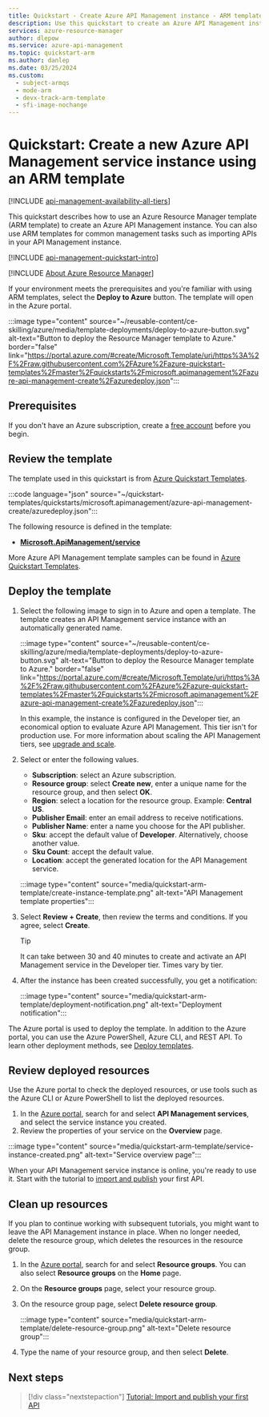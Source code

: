 ```yaml
---
title: Quickstart - Create Azure API Management instance - ARM template
description: Use this quickstart to create an Azure API Management instance in the Developer tier by using an Azure Resource Manager template (ARM template).
services: azure-resource-manager
author: dlepow
ms.service: azure-api-management
ms.topic: quickstart-arm
ms.author: danlep
ms.date: 03/25/2024
ms.custom:
  - subject-armqs
  - mode-arm
  - devx-track-arm-template
  - sfi-image-nochange
---
```


# Quickstart: Create a new Azure API Management service instance using an ARM template

[!INCLUDE [api-management-availability-all-tiers](../../includes/api-management-availability-all-tiers.md)]

This quickstart describes how to use an Azure Resource Manager template (ARM template) to create an Azure API Management instance. You can also use ARM templates for common management tasks such as importing APIs in your API Management instance.

[!INCLUDE [api-management-quickstart-intro](../../includes/api-management-quickstart-intro.md)]

[!INCLUDE [About Azure Resource Manager](~/reusable-content/ce-skilling/azure/includes/resource-manager-quickstart-introduction.md)]

If your environment meets the prerequisites and you're familiar with using ARM templates, select the **Deploy to Azure** button. The template will open in the Azure portal.

:::image type="content" source="~/reusable-content/ce-skilling/azure/media/template-deployments/deploy-to-azure-button.svg" alt-text="Button to deploy the Resource Manager template to Azure." border="false" link="https://portal.azure.com/#create/Microsoft.Template/uri/https%3A%2F%2Fraw.githubusercontent.com%2FAzure%2Fazure-quickstart-templates%2Fmaster%2Fquickstarts%2Fmicrosoft.apimanagement%2Fazure-api-management-create%2Fazuredeploy.json":::

## Prerequisites

If you don't have an Azure subscription, create a [free account](https://azure.microsoft.com/free/?WT.mc_id=A261C142F) before you begin.

## Review the template

The template used in this quickstart is from [Azure Quickstart Templates](https://azure.microsoft.com/resources/templates/azure-api-management-create/).

:::code language="json" source="~/quickstart-templates/quickstarts/microsoft.apimanagement/azure-api-management-create/azuredeploy.json":::

The following resource is defined in the template:

- **[Microsoft.ApiManagement/service](/azure/templates/microsoft.apimanagement/service)**

More Azure API Management template samples can be found in [Azure Quickstart Templates](https://azure.microsoft.com/resources/templates/?resourceType=Microsoft.Apimanagement&pageNumber=1&sort=Popular).

## Deploy the template

1. Select the following image to sign in to Azure and open a template. The template creates an API Management service instance with an automatically generated name.

    :::image type="content" source="~/reusable-content/ce-skilling/azure/media/template-deployments/deploy-to-azure-button.svg" alt-text="Button to deploy the Resource Manager template to Azure." border="false" link="https://portal.azure.com/#create/Microsoft.Template/uri/https%3A%2F%2Fraw.githubusercontent.com%2FAzure%2Fazure-quickstart-templates%2Fmaster%2Fquickstarts%2Fmicrosoft.apimanagement%2Fazure-api-management-create%2Fazuredeploy.json":::

    In this example, the instance is configured in the Developer tier, an economical option to evaluate Azure API Management. This tier isn't for production use. For more information about scaling the API Management tiers, see [upgrade and scale](upgrade-and-scale.md).

1. Select or enter the following values.
    - **Subscription**: select an Azure subscription.
    - **Resource group**: select **Create new**, enter a unique name for the resource group, and then select **OK**.
    - **Region**: select a location for the resource group. Example: **Central US**.
    - **Publisher Email**: enter an email address to receive notifications.
    - **Publisher Name**: enter a name you choose for the API publisher.
    - **Sku**: accept the default value of **Developer**. Alternatively, choose another value.
    - **Sku Count**: accept the default value.
    - **Location**: accept the generated location for the API Management service.

    :::image type="content" source="media/quickstart-arm-template/create-instance-template.png" alt-text="API Management template properties":::

1. Select **Review + Create**, then review the terms and conditions. If you agree, select **Create**.

    > [!TIP]
    >  It can take between 30 and 40 minutes to create and activate an API Management service in the Developer tier. Times vary by tier.

1. After the instance has been created successfully, you get a notification:

    :::image type="content" source="media/quickstart-arm-template/deployment-notification.png" alt-text="Deployment notification":::

 The Azure portal is used to deploy the template. In addition to the Azure portal, you can use the Azure PowerShell, Azure CLI, and REST API. To learn other deployment methods, see [Deploy templates](../azure-resource-manager/templates/deploy-cli.md).

## Review deployed resources

Use the Azure portal to check the deployed resources, or use tools such as the Azure CLI or Azure PowerShell to list the deployed resources.

1. In the [Azure portal](https://portal.azure.com), search for and select **API Management services**, and select the service instance you created.
1. Review the properties of your service on the **Overview** page.

:::image type="content" source="media/quickstart-arm-template/service-instance-created.png" alt-text="Service overview page":::

When your API Management service instance is online, you're ready to use it. Start with the tutorial to [import and publish](import-and-publish.md) your first API.

## Clean up resources

If you plan to continue working with subsequent tutorials, you might want to leave the API Management instance in place. When no longer needed, delete the resource group, which deletes the resources in the resource group.

1. In the [Azure portal](https://portal.azure.com), search for and select **Resource groups**. You can also select **Resource groups** on the **Home** page.
1. On the **Resource groups** page, select your resource group.
1. On the resource group page, select **Delete resource group**.

    :::image type="content" source="media/quickstart-arm-template/delete-resource-group.png" alt-text="Delete resource group":::
1. Type the name of your resource group, and then select **Delete**.

## Next steps

> [!div class="nextstepaction"]
> [Tutorial: Import and publish your first API](import-and-publish.md)
